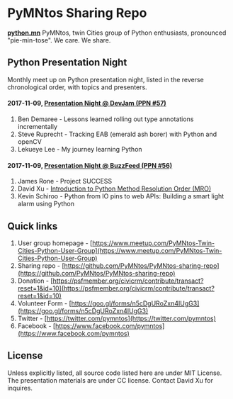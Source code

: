 # PyMNtos Sharing Repo 

**[python.mn](python.mn)**
PyMNtos, twin Cities group of Python enthusiasts, pronounced "pie-min-tose". We care. We share.



## Python Presentation Night

Monthly meet up on Python presentation night, listed in the reverse chronological order, with topics and presenters.



#### 2017-11-09, [Presentation Night @ DevJam (PPN #57)](https://www.meetup.com/PyMNtos-Twin-Cities-Python-User-Group/events/244673342/  "PPN #57")

1. Ben Demaree - Lessons learned rolling out type annotations incrementally
2. Steve Ruprecht - Tracking EAB (emerald ash borer) with Python and openCV
3. Lekueye Lee - My journey learning Python



#### 2017-11-09, [Presentation Night @ BuzzFeed (PPN #56)](https://www.meetup.com/PyMNtos-Twin-Cities-Python-User-Group/events/244319751 "PPN #56")

1. James Rone - Project SUCCESS
2. David Xu - [Introduction to Python Method Resolution Order (MRO)](PythonPresentationNight/2017-11_MRO_David-Xu.pptx)
3. Kevin Schiroo - Python from IO pins to web APIs: Building a smart light alarm using Python



## Quick links

1. User group homepage - [https://www.meetup.com/PyMNtos-Twin-Cities-Python-User-Group](https://www.meetup.com/PyMNtos-Twin-Cities-Python-User-Group)
2. Sharing repo - [https://github.com/PyMNtos/PyMNtos-sharing-repo](https://github.com/PyMNtos/PyMNtos-sharing-repo)
3. Donation - [https://psfmember.org/civicrm/contribute/transact?reset=1&id=10](https://psfmember.org/civicrm/contribute/transact?reset=1&id=10)
4. Volunteer Form - [https://goo.gl/forms/n5cDgURoZxn4IUgG3](https://goo.gl/forms/n5cDgURoZxn4IUgG3)
5. Twitter - [https://twitter.com/pymntos](https://twitter.com/pymntos)
6. Facebook - [https://www.facebook.com/pymntos](https://www.facebook.com/pymntos)


## License

Unless explicitly listed, all source code listed here are under MIT License. The presentation materials are under CC license. Contact David Xu for inquires.